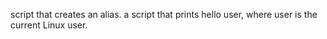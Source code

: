 script that creates an alias.
a script that prints hello user, where user is the current Linux user.
